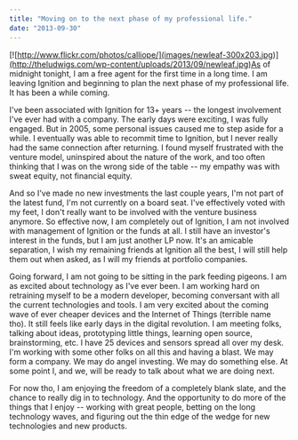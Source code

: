 ```yaml
---
title: "Moving on to the next phase of my professional life."
date: "2013-09-30"
---
```


[![http://www.flickr.com/photos/calliope/](images/newleaf-300x203.jpg)](http://theludwigs.com/wp-content/uploads/2013/09/newleaf.jpg)As of midnight tonight, I am a free agent for the first time in a long time. I am leaving Ignition and beginning to plan the next phase of my professional life. It has been a while coming.

I've been associated with Ignition for 13+ years -- the longest involvement I've ever had with a company. The early days were exciting, I was fully engaged. But in 2005, some personal issues caused me to step aside for a while. I eventually was able to recommit time to Ignition, but I never really had the same connection after returning. I found myself frustrated with the venture model, uninspired about the nature of the work, and too often thinking that I was on the wrong side of the table -- my empathy was with sweat equity, not financial equity.

And so I've made no new investments the last couple years, I'm not part of the latest fund, I'm not currently on a board seat. I've effectively voted with my feet, I don't really want to be involved with the venture business anymore. So effective now, I am completely out of Ignition, I am not involved with management of Ignition or the funds at all. I still have an investor's interest in the funds, but I am just another LP now. It's an amicable separation, I wish my remaining friends at Ignition all the best, I will still help them out when asked, as I will my friends at portfolio companies.

Going forward, I am not going to be sitting in the park feeding pigeons. I am as excited about technology as I've ever been. I am working hard on retraining myself to be a modern developer, becoming conversant with all the current technologies and tools. I am very excited about the coming wave of ever cheaper devices and the Internet of Things (terrible name tho). It still feels like early days in the digital revolution. I am meeting folks, talking about ideas, prototyping little things, learning open source, brainstorming, etc. I have 25 devices and sensors spread all over my desk. I'm working with some other folks on all this and having a blast. We may form a company. We may do angel investing. We may do something else. At some point I, and we, will be ready to talk about what we are doing next.

For now tho, I am enjoying the freedom of a completely blank slate, and the chance to really dig in to technology. And the opportunity to do more of the things that I enjoy -- working with great people, betting on the long technology waves, and figuring out the thin edge of the wedge for new technologies and new products.
